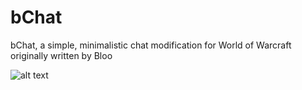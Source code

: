 # bChat
bChat, a simple, minimalistic chat modification for World of Warcraft originally written by Bloo



![alt text](https://docs.google.com/spreadsheets/d/162UG2gTmxgIaX0Clvl26bZa8revpncMegcBLmyDa8Es/preview "Sheet")
